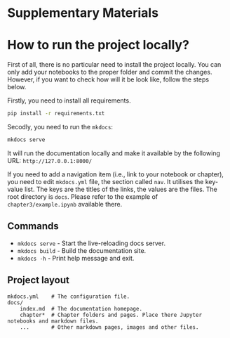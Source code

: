 # Supplementary Materials

# How to run the project locally?

First of all, there is no particular need to install the project locally. You can only add your notebooks to the proper folder and commit the changes. However, if you want to check how will it be look like, follow the steps below.

Firstly, you need to install all requirements.

```bash
pip install -r requirements.txt
```

Secodly, you need to run the `mkdocs`:

```bash
mkdocs serve
```

It will run the documentation locally and make it available by the following URL: `http://127.0.0.1:8000/`

If you need to add a navigation item (i.e., link to your notebook or chapter), you need to edit `mkdocs.yml` file, the section called `nav`. It utilises the key-value list. The keys are the titles of the links, the values are the files. The root directory is `docs`. Please refer to the example of `chapter3/example.ipynb` available there.

## Commands

-   `mkdocs serve` - Start the live-reloading docs server.
-   `mkdocs build` - Build the documentation site.
-   `mkdocs -h` - Print help message and exit.

## Project layout

    mkdocs.yml    # The configuration file.
    docs/
        index.md  # The documentation homepage.
        chapter*  # Chapter folders and pages. Place there Jupyter notebooks and markdown files.
        ...       # Other markdown pages, images and other files.
